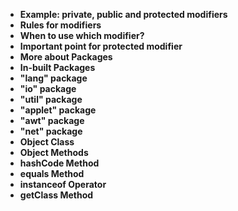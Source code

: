 - **Example: private, public and protected modifiers**
- **Rules for modifiers**
- **When to use which modifier?**
- **Important point for protected modifier**
- **More about Packages**
- **In-built Packages**
- **"lang" package**
- **"io" package**
- **"util" package**
- **"applet" package**
- **"awt" package**
- **"net" package**
- **Object Class**
- **Object Methods**
- **hashCode Method**
- **equals Method**
- **instanceof Operator**
- **getClass Method**
